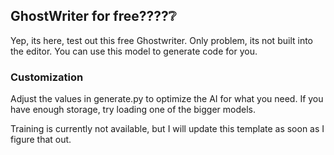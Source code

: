 ## GhostWriter for free????❔
Yep, its here, test out this free Ghostwriter. 
Only problem, its not built into the editor. 
You can use this model to generate code for you.


### Customization
Adjust the values in generate.py to optimize the AI for what you need. If you have enough storage, try loading one of the bigger models. 

Training is currently not available, but I will update this template as soon as I figure that out.